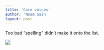 ```yaml
---
title: 'Core values'
author: 'Noam Sain'
layout: post
---
```


Too bad “spelling” didn’t make it onto the list.

![](/assets/2016-10-univeristy-sport.jpg)